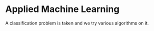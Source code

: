 # Applied Machine Learning

A classification problem is taken and we try various algorithms on it.


